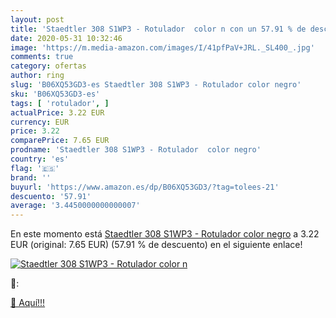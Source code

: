 ```yaml
---
layout: post
title: 'Staedtler 308 S1WP3 - Rotulador  color n con un 57.91 % de descuento'
date: 2020-05-31 10:32:46
image: 'https://m.media-amazon.com/images/I/41pfPaV+JRL._SL400_.jpg'
comments: true
category: ofertas
author: ring
slug: 'B06XQ53GD3-es Staedtler 308 S1WP3 - Rotulador color negro'
sku: 'B06XQ53GD3-es'
tags: [ 'rotulador', ]
actualPrice: 3.22 EUR
currency: EUR
price: 3.22
comparePrice: 7.65 EUR
prodname: 'Staedtler 308 S1WP3 - Rotulador  color negro'
country: 'es'
flag: '🇪🇸'
brand: ''
buyurl: 'https://www.amazon.es/dp/B06XQ53GD3/?tag=tolees-21'
descuento: '57.91'
average: '3.4450000000000007'
---
```


En este momento está [Staedtler 308 S1WP3 - Rotulador  color negro](https://www.amazon.es/dp/B06XQ53GD3/?tag=tolees-21) a 3.22 EUR (original: 7.65 EUR) (57.91 %  de descuento) en el siguiente enlace!

[![Staedtler 308 S1WP3 - Rotulador  color n](https://m.media-amazon.com/images/I/41pfPaV+JRL._SL400_.jpg)](https://www.amazon.es/dp/B06XQ53GD3/?tag=tolees-21)

🔎:


[🛒 Aquí!!!](https://www.amazon.es/dp/B06XQ53GD3/?tag=tolees-21)
